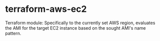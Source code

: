# terraform-aws-ec2
Terraform module: 
Specifically to the currently set AWS region,
evaluates the AMI for the target EC2 instance
based on the sought AMI's name pattern.
